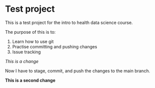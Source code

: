 # Test project 

This is a test project for the intro to health data science course.

The purpose of this is to:

1. Learn how to use git 
2. Practise committing and pushing changes 
3. Issue tracking 

*This is a change* 

Now I have to stage, commit, and push the changes to the main branch.

**This is a second change**
